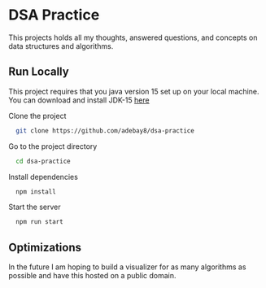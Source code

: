 
# DSA Practice

This projects holds all my thoughts, answered questions, and concepts on data structures and algorithms.


## Run Locally
This project requires that you java version 15 set up on your local machine. You can download and install JDK-15 [here](https://www.azul.com/downloads/)

Clone the project

```bash
  git clone https://github.com/adebay8/dsa-practice
```

Go to the project directory

```bash
  cd dsa-practice
```

Install dependencies

```bash
  npm install
```

Start the server

```bash
  npm run start
```


## Optimizations

In the future I am hoping to build a visualizer for as many algorithms as possible and have this hosted on a public domain.